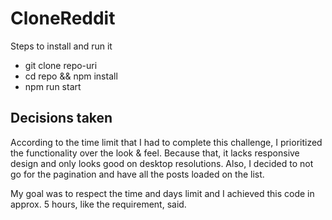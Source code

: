 # CloneReddit

Steps to install and run it

- git clone repo-uri
- cd repo && npm install
- npm run start

## Decisions taken

According to the time limit that I had to complete this challenge, I prioritized the functionality over the look & feel. Because that, it lacks responsive design and only looks good on desktop resolutions.
Also, I decided to not go for the pagination and have all the posts loaded on the list.

My goal was to respect the time and days limit and I achieved this code in approx. 5 hours, like the requirement, said.
